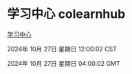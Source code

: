 # 学习中心 colearnhub
[学习中心](http://219.139.197.74:56308/colearnhub/)

2024年 10月 27日 星期日 12:00:02 CST

2024年 10月 27日 星期日 04:00:02 GMT
